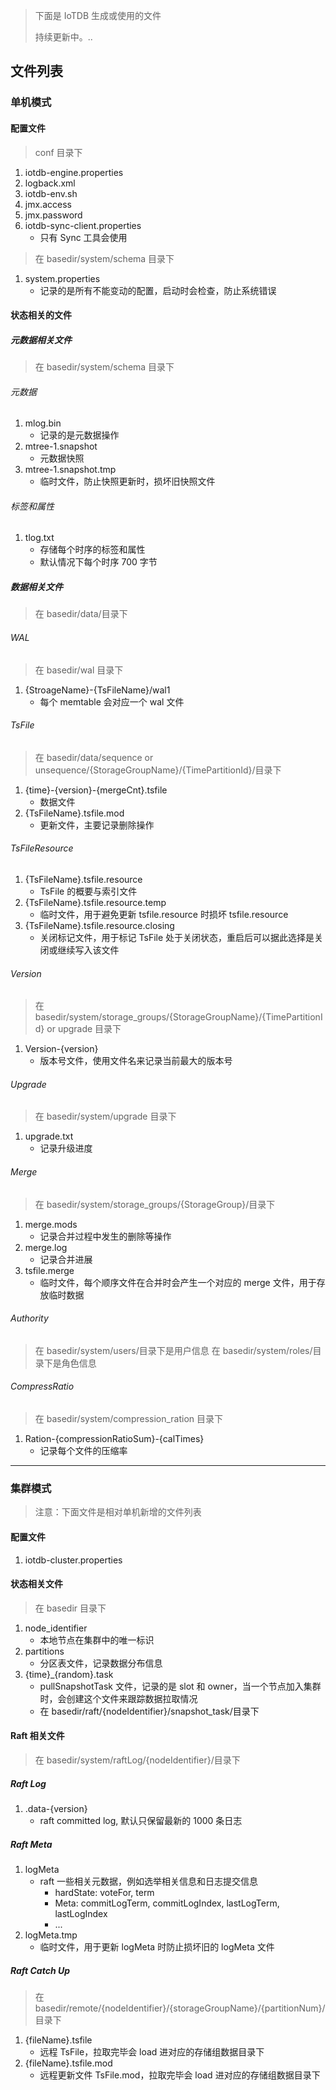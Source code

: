 <!--

    Licensed to the Apache Software Foundation (ASF) under one
    or more contributor license agreements.  See the NOTICE file
    distributed with this work for additional information
    regarding copyright ownership.  The ASF licenses this file
    to you under the Apache License, Version 2.0 (the
    "License"); you may not use this file except in compliance
    with the License.  You may obtain a copy of the License at

        http://www.apache.org/licenses/LICENSE-2.0

    Unless required by applicable law or agreed to in writing,
    software distributed under the License is distributed on an
    "AS IS" BASIS, WITHOUT WARRANTIES OR CONDITIONS OF ANY
    KIND, either express or implied.  See the License for the
    specific language governing permissions and limitations
    under the License.

-->

> 下面是 IoTDB 生成或使用的文件
>
> 持续更新中。..
## 文件列表
### 单机模式

#### 配置文件
> conf 目录下
1. iotdb-engine.properties
2. logback.xml
3. iotdb-env.sh
4. jmx.access
5. jmx.password
6. iotdb-sync-client.properties
    + 只有 Sync 工具会使用

> 在 basedir/system/schema 目录下
1. system.properties
    + 记录的是所有不能变动的配置，启动时会检查，防止系统错误

#### 状态相关的文件

##### 元数据相关文件
> 在 basedir/system/schema 目录下

###### 元数据
1. mlog.bin
    + 记录的是元数据操作
2. mtree-1.snapshot
    + 元数据快照
3. mtree-1.snapshot.tmp
    + 临时文件，防止快照更新时，损坏旧快照文件

###### 标签和属性
1. tlog.txt
    + 存储每个时序的标签和属性
    + 默认情况下每个时序 700 字节

##### 数据相关文件
> 在 basedir/data/目录下

###### WAL
> 在 basedir/wal 目录下
1. {StroageName}-{TsFileName}/wal1
    + 每个 memtable 会对应一个 wal 文件

###### TsFile
> 在 basedir/data/sequence or unsequence/{StorageGroupName}/{TimePartitionId}/目录下
1. {time}-{version}-{mergeCnt}.tsfile
    + 数据文件
2. {TsFileName}.tsfile.mod
    + 更新文件，主要记录删除操作

###### TsFileResource
1. {TsFileName}.tsfile.resource
    + TsFile 的概要与索引文件
2. {TsFileName}.tsfile.resource.temp
    + 临时文件，用于避免更新 tsfile.resource 时损坏 tsfile.resource
3. {TsFileName}.tsfile.resource.closing
    + 关闭标记文件，用于标记 TsFile 处于关闭状态，重启后可以据此选择是关闭或继续写入该文件

###### Version
> 在 basedir/system/storage_groups/{StorageGroupName}/{TimePartitionId} or upgrade 目录下
1. Version-{version}
    + 版本号文件，使用文件名来记录当前最大的版本号

###### Upgrade
> 在 basedir/system/upgrade 目录下
1. upgrade.txt
    + 记录升级进度

###### Merge
> 在 basedir/system/storage_groups/{StorageGroup}/目录下
1. merge.mods
    + 记录合并过程中发生的删除等操作
2. merge.log
    + 记录合并进展
3. tsfile.merge
    + 临时文件，每个顺序文件在合并时会产生一个对应的 merge 文件，用于存放临时数据

###### Authority
> 在 basedir/system/users/目录下是用户信息
> 在 basedir/system/roles/目录下是角色信息

###### CompressRatio
> 在 basedir/system/compression_ration 目录下
1. Ration-{compressionRatioSum}-{calTimes}
    + 记录每个文件的压缩率

---

### 集群模式
> 注意：下面文件是相对单机新增的文件列表

#### 配置文件
1. iotdb-cluster.properties

#### 状态相关文件
> 在 basedir 目录下
1. node_identifier
    + 本地节点在集群中的唯一标识
2. partitions
    + 分区表文件，记录数据分布信息
3. {time}_{random}.task
    + pullSnapshotTask 文件，记录的是 slot 和 owner，当一个节点加入集群时，会创建这个文件来跟踪数据拉取情况
    + 在 basedir/raft/{nodeIdentifier}/snapshot_task/目录下

#### Raft 相关文件
> 在 basedir/system/raftLog/{nodeIdentifier}/目录下

##### Raft Log
1. .data-{version}
    + raft committed log, 默认只保留最新的 1000 条日志

##### Raft Meta
1. logMeta
    + raft 一些相关元数据，例如选举相关信息和日志提交信息
        + hardState: voteFor, term
        + Meta: commitLogTerm, commitLogIndex, lastLogTerm, lastLogIndex
        + ...
2. logMeta.tmp
    + 临时文件，用于更新 logMeta 时防止损坏旧的 logMeta 文件

##### Raft Catch Up
> 在 basedir/remote/{nodeIdentifier}/{storageGroupName}/{partitionNum}/目录下
1. {fileName}.tsfile
    + 远程 TsFile，拉取完毕会 load 进对应的存储组数据目录下
2. {fileName}.tsfile.mod
    + 远程更新文件 TsFile.mod，拉取完毕会 load 进对应的存储组数据目录下
